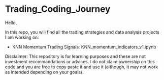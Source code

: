 # Trading_Coding_Journey
Hello,

In this repo, you will find all the trading strategies and data analysis projects I am working on:
 - KNN Momentum Trading Signals: KNN_momentum_indicators_v1.ipynb

Disclaimer: This repository is for learning purposes and these are not investment recommandations or advices. I do not claim ownership on this code and you are free to copy paste it and use it (although, it may not work as intended depending on your goals).
